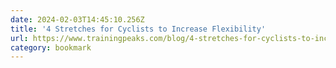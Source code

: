 ```yaml
---
date: 2024-02-03T14:45:10.256Z
title: '4 Stretches for Cyclists to Increase Flexibility'
url: https://www.trainingpeaks.com/blog/4-stretches-for-cyclists-to-increase-flexibility/
category: bookmark
---
```

